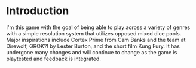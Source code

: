 # Introduction

I'm this game with the goal of being able to play across a variety of genres with a simple resolution system that utilizes opposed mixed dice pools. Major inspirations include Cortex Prime from Cam Banks and the team at Direwolf, GROK?! by Lester Burton, and the short film Kung Fury. It has undergone many changes and will continue to change as the game is playtested and feedback is integrated.
